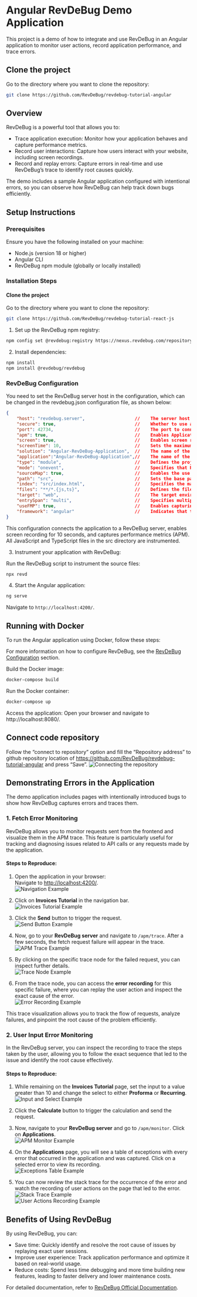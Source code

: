 # Angular RevDeBug Demo Application

This project is a demo of how to integrate and use RevDeBug in an Angular application to monitor user actions, record application performance, and trace errors.

## Clone the project
Go to the directory where you want to clone the repository:
```bash
git clone https://github.com/RevDeBug/revdebug-tutorial-angular
```
## Overview
RevDeBug is a powerful tool that allows you to:

- Trace application execution: Monitor how your application behaves and capture  performance metrics.
- Record user interactions: Capture how users interact with your website, including screen recordings.
- Record and replay errors: Capture errors in real-time and use RevDeBug’s trace to identify root causes quickly.

The demo includes a sample Angular application configured with intentional errors, so you can observe how RevDeBug can help track down bugs efficiently.

## Setup Instructions
### Prerequisites
Ensure you have the following installed on your machine:

- Node.js (version 18 or higher)
- Angular CLI
- RevDeBug npm module (globally or locally installed)

### Installation Steps
#### Clone the project
Go to the directory where you want to clone the repository:
```sh
git clone https://github.com/RevDeBug/revdebug-tutorial-react-js
```
1.  Set up the RevDeBug npm registry:

```bash
npm config set @revdebug:registry https://nexus.revdebug.com/repository/npm/
```
2. Install dependencies:
```bash
npm install
npm install @revdebug/revdebug
```

### RevDeBug Configuration
You need to set the RevDeBug server host in the configuration, which can be changed in the revdebug.json configuration file, as shown below:

```json
{
    "host": "revdebug.server",                   //    The server host where RevDeBug will connect.
    "secure": true,                              //    Whether to use a secure HTTPS connection.
    "port": 42734,                               //    The port to connect to the host.
    "apm": true,                                 //    Enables Application Performance Monitoring (APM) to track app performance.
    "screen": true,                              //    Enables screen recording of application usage.
    "screenTime": 10,                            //    Sets the maximum duration (in seconds) for screen recording.
    "solution": "Angular-RevDeBug-Application",  //    The name of the solution or project.
    "application":"Angular-RevDeBug-Application",//    The name of the specific application being monitored.
    "type": "module",                            //    Defines the project type, 'module' indicates it's part of a larger system.
    "mode": "onevent",                           //    Specifies that RevDeBug should record only on specific events.
    "sourceMap": true,                           //    Enables the use of source maps for easier debugging by mapping minified code to original.
    "path": "src",                               //    Sets the base path where the source files are located.
    "index": "src/index.html",                   //    Specifies the main HTML file to be modified for RevDeBug injection.
    "files": "**/*.{js,ts}",                     //    Defines the files to be instrumented for RevDeBug (all JS and TS files in 'src').
    "target": "web",                             //    The target environment for the project (web-based).
    "entrySpan": "multi",                        //    Specifies multiple entry spans to capture performance metrics.
    "useFMP": true,                              //    Enables capturing First Meaningful Paint (FMP) for performance analysis.
    "framework": "angular"                       //    Indicates that the project is built using the Angular framework.
}
```
This configuration connects the application to a RevDeBug server, enables screen recording for 10 seconds, and captures performance metrics (APM). All JavaScript and TypeScript files in the src directory are instrumented.

3. Instrument your application with RevDeBug:

Run the RevDeBug script to instrument the source files:
```bash
npx revd
```
4. Start the Angular application:
```bash
ng serve
```
Navigate to `http://localhost:4200/`. 

## Running with Docker
To run the Angular application using Docker, follow these steps:

For more information on how to configure RevDeBug, see the [RevDeBug Configuration](#revdebug-configuration) section.

Build the Docker image:
```bash
docker-compose build
```
Run the Docker container:
```bash
docker-compose up
```
Access the application: Open your browser and navigate to http://localhost:8080/.

## Connect code repository
Follow the “connect to repository” option and fill the “Repository address” to github repository location of https://github.com/RevDeBug/revdebug-tutorial-angular and press “Save”.
![Connecting the repository](./public/repo.jpg)

## Demonstrating Errors in the Application

The demo application includes pages with intentionally introduced bugs to show how RevDeBug captures errors and traces them.

### 1. Fetch Error Monitoring

RevDeBug allows you to monitor requests sent from the frontend and visualize them in the APM trace. This feature is particularly useful for tracking and diagnosing issues related to API calls or any requests made by the application.

#### Steps to Reproduce:

1. Open the application in your browser:  
   Navigate to [http://localhost:4200/](http://localhost:4200/).  
   ![Navigation Example](./public/1.jpg)
   
2. Click on **Invoices Tutorial** in the navigation bar.  
   ![Invoices Tutorial Example](./public/2.jpg)

3. Click the **Send** button to trigger the request.  
   ![Send Button Example](./public/3.jpg)

4. Now, go to your **RevDeBug server** and navigate to `/apm/trace`. After a few seconds, the fetch request failure will appear in the trace.  
   ![APM Trace Example](./public/4.jpg)
   

5. By clicking on the specific trace node for the failed request, you can inspect further details.  
   ![Trace Node Example](./public/5.jpg)

6. From the trace node, you can access the **error recording** for this specific failure, where you can replay the user action and inspect the exact cause of the error.  
   ![Error Recording Example](./public/6.jpg)

This trace visualization allows you to track the flow of requests, analyze failures, and pinpoint the root cause of the problem efficiently.

### 2. User Input Error Monitoring

In the RevDeBug server, you can inspect the recording to trace the steps taken by the user, allowing you to follow the exact sequence that led to the issue and identify the root cause effectively.

#### Steps to Reproduce:

1. While remaining on the **Invoices Tutorial** page, set the input to a value greater than 10 and change the select to either **Proforma** or **Recurring**.  
   ![Input and Select Example](./public/c1.jpg)

2. Click the **Calculate** button to trigger the calculation and send the request.

3. Now, navigate to your **RevDeBug server** and go to `/apm/monitor`. Click on **Applications**.  
   ![APM Monitor Example](./public/c2.jpg)

4. On the **Applications** page, you will see a table of exceptions with every error that occurred in the application and was captured. Click on a selected error to view its recording.  
   ![Exceptions Table Example](./public/c3.jpg)

5. You can now review the stack trace for the occurrence of the error and watch the recording of user actions on the page that led to the error.  
   ![Stack Trace Example](./public/c4.jpg)  
   ![User Actions Recording Example](./public/c5.jpg)

## Benefits of Using RevDeBug

By using RevDeBug, you can:

- Save time: Quickly identify and resolve the root cause of issues by replaying exact user sessions.
- Improve user experience: Track application performance and optimize it based on real-world usage.
- Reduce costs: Spend less time debugging and more time building new features, leading to faster delivery and lower maintenance costs.

For detailed documentation, refer to <a href="https://revdebug.gitbook.io/revdebug/supported-langauges/javascript">RevDeBug Official Documentation</a>.
